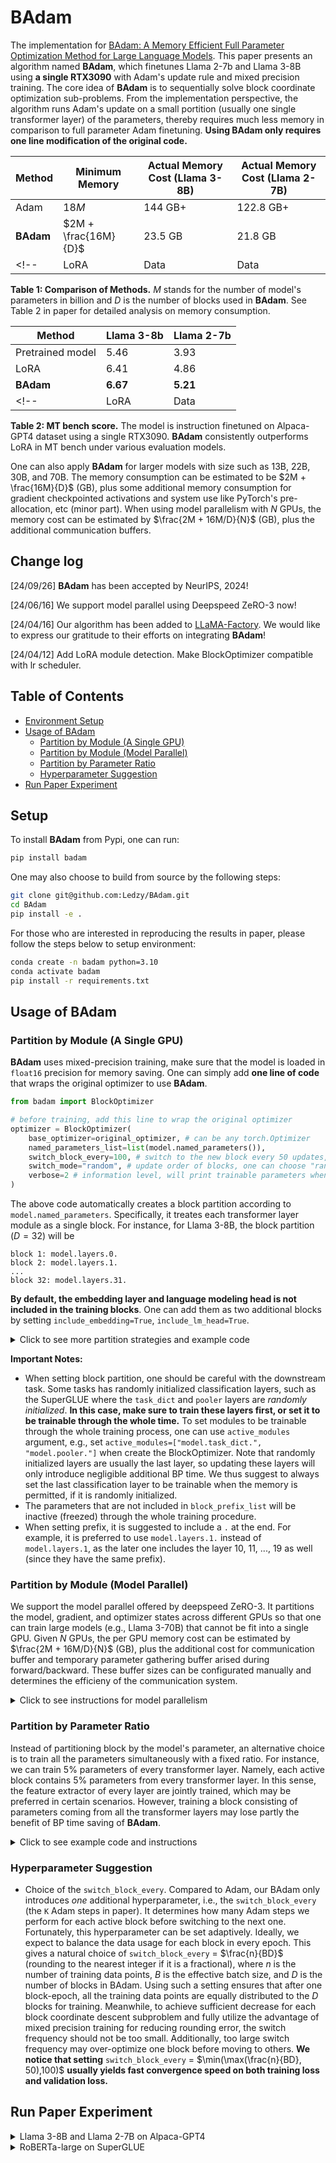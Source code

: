 # BAdam

The implementation for [BAdam: A Memory Efficient Full Parameter Optimization Method for Large Language Models](https://arxiv.org/abs/2404.02827). This paper presents an algorithm named **BAdam**, which finetunes Llama 2-7b and Llama 3-8B using **a single RTX3090** with Adam's update rule and mixed precision training. The core idea of **BAdam** is to sequentially solve block coordinate optimization sub-problems. From the implementation perspective, the algorithm runs Adam's update on a small portition (usually one single transformer layer) of the parameters, thereby requires much less memory in comparison to full parameter Adam finetuning. **Using BAdam only requires one line modification of the original code.**

| Method | Minimum Memory | Actual Memory Cost (Llama 3-8B) | Actual Memory Cost (Llama 2-7B) |
| -------- | -------- | -------- | -------- |
| Adam    | $18M$     | 144 GB+ | 122.8 GB+     |
| **BAdam**    | $2M + \frac{16M}{D}$   | 23.5 GB|  21.8 GB     |
<!-- | LoRA    | Data     | Data     | -->
**Table 1: Comparison of Methods.** $M$ stands for the number of model's parameters in billion and $D$ is the number of blocks used in **BAdam**. See Table 2 in paper for detailed analysis on memory consumption.

| Method | Llama 3-8b | Llama 2-7b |
| -------- | -------- | -------- | 
| Pretrained model | 5.46 | 3.93 |
| LoRA | 6.41   | 4.86 | 
|  **BAdam**  | **6.67** | **5.21** |
<!-- | LoRA    | Data     | Data     | -->
**Table 2: MT bench score.** The model is instruction finetuned on Alpaca-GPT4 dataset using a single RTX3090. **BAdam** consistently outperforms LoRA in MT bench under various evaluation models.

One can also apply **BAdam** for larger models with size such as 13B, 22B, 30B, and 70B. The memory consumption can be estimated to be $2M + \frac{16M}{D}$ (GB), plus some additional memory consumption for gradient checkpointed activations and system use like PyTorch's pre-allocation, etc (minor part). When using model parallelism with $N$ GPUs, the memory cost can be estimated by $\frac{2M + 16M/D}{N}$ (GB), plus the additional communication buffers.

## Change log
[24/09/26] **BAdam** has been accepted by NeurIPS, 2024!

[24/06/16] We support model parallel using Deepspeed ZeRO-3 now!

[24/04/16] Our algorithm has been added to [LLaMA-Factory](https://github.com/hiyouga/LLaMA-Factory). We would like to express our gratitude to their efforts on integrating **BAdam**!

[24/04/12] Add LoRA module detection. Make BlockOptimizer compatible with lr scheduler.

## Table of Contents
- [Environment Setup](#setup)
- [Usage of BAdam](#usage-of-badam)
    - [Partition by Module (A Single GPU)](#partition-by-module-a-single-gpu)
    - [Partition by Module (Model Parallel)](#partition-by-module-model-parallel)
    - [Partition by Parameter Ratio](#partition-by-parameter-ratio)
    - [Hyperparameter Suggestion](#hyperparameter-suggestion)
- [Run Paper Experiment](#run-paper-experiment)

## Setup
To install **BAdam** from Pypi, one can run:
```bash
pip install badam
```

One may also choose to build from source by the following steps:
```bash
git clone git@github.com:Ledzy/BAdam.git
cd BAdam
pip install -e .
```

For those who are interested in reproducing the results in paper, please follow the steps below to setup environment:
```bash
conda create -n badam python=3.10
conda activate badam
pip install -r requirements.txt
```

## Usage of BAdam

### Partition by Module (A Single GPU)
**BAdam** uses mixed-precision training, make sure that the model is loaded in `float16` precision for memory saving. One can simply add **one line of code** that wraps the original optimizer to use **BAdam**.

```python
from badam import BlockOptimizer

# before training, add this line to wrap the original optimizer
optimizer = BlockOptimizer(
    base_optimizer=original_optimizer, # can be any torch.Optimizer
    named_parameters_list=list(model.named_parameters()), 
    switch_block_every=100, # switch to the new block every 50 updates, the $K$ Adam steps in paper. It can be set adaptively by $K = n/(BD)$, where $n$ is the number of training data points, $B$ is the batch size, and $D$ is the number of blocks in BAdam; see "Hyperparameter Suggestion" section for a detailed explaination about setting this hyperparameter. 
    switch_mode="random", # update order of blocks, one can choose "random" (random reshuffling update order), "ascending" (update from input layer to output layer), or "descending" (update from output layer to input layer). The default is "random".
    verbose=2 # information level, will print trainable parameters when setting to 2
)
```
The above code automatically creates a block partition according to `model.named_parameters`. Specifically, it treates each transformer layer module as a single block. For instance, for Llama 3-8B, the block partition ($D = 32$) will be
```
block 1: model.layers.0.
block 2: model.layers.1.
...
block 32: model.layers.31.
```
**By default, the embedding layer and language modeling head is not included in the training blocks**. One can add them as two additional blocks by setting `include_embedding=True`, `include_lm_head=True`. 

<details><summary>Click to see more partition strategies and example code</summary>

One can also specify their own block list for the block optimizer. This can be achieved by adjusting the `block_prefix_list` argument. For instance, the following code snippets creat block partitions by self_attn and mlp modules (i.e., D = 32 * 2 = 64 for Llama 3-8B), and matrix modules (i.e., D = 32 * 7=224 for Llama 3-8B), respectively, which helps further reduce the memory cost:

```python
# block partition by self_attn and mlp modules
block_prefix_list = []
for i in range(32):
    layer_prefix = [
        [f"model.layers.{i}.self_attn."],
        [f"model.layers.{i}.mlp."],
    ]
    block_prefix_list.extend(layer_prefix)

optimizer = BlockOptimizer(
    base_optimizer=original_optimizer,
    named_parameters_list=list(model.named_parameters()), 
    switch_block_every=100,
    switch_mode="random",
    verbose=2,
    block_prefix_list=block_prefix_list # set the block list
)
```

```python
#block partition by matrix modules
block_prefix_list = []
for i in range(32):
    layer_prefix = [
        [f"model.layers.{i}.self_attn.q_proj."],
        [f"model.layers.{i}.self_attn.k_proj."],
        [f"model.layers.{i}.self_attn.v_proj."],
        [f"model.layers.{i}.self_attn.o_proj."],
        [f"model.layers.{i}.mlp.gate_proj."],
        [f"model.layers.{i}.mlp.up_proj."],
        [f"model.layers.{i}.mlp.down_proj."],
    ]
    block_prefix_list.extend(layer_prefix)

optimizer = BlockOptimizer(
    base_optimizer=original_optimizer,
    named_parameters_list=list(model.named_parameters_list), 
    switch_block_every=100,
    switch_mode="random",
    verbose=2,
    block_prefix_list=block_prefix_list # set the block list
)
```
We have tested that block partition by self_attn and mlp modules achieves a MT-bench score 6.65 for finetuning Llama 3-8B. This score matches that (6.67) achieved by block partition by transformer layer modules, while further reduces the memory cost. 

</details>

**Important Notes:**
* When setting block partition, one should be careful with the downstream task. Some tasks has randomly initialized classification layers, such as the SuperGLUE where the `task_dict` and `pooler` layers are _randomly initialized_. **In this case, make sure to train these layers first, or set it to be trainable through the whole time.** To set modules to be trainable through the whole training process, one can use `active_modules` argument, e.g., set `active_modules=["model.task_dict.", "model.pooler."]` when create the BlockOptimizer. Note that randomly initialized layers are usually the last layer, so updating these layers will only introduce negligible additional BP time. We thus suggest to always set the last classification layer to be trainable when the memory is permitted, if it is randomly initialized.
* The parameters that are not included in `block_prefix_list` will be inactive (freezed) through the whole training procedure.
* When setting prefix, it is suggested to include a `.` at the end. For example, it is preferred to use `model.layers.1.` instead of `model.layers.1`, as the later one includes the layer 10, 11, ..., 19 as well (since they have the same prefix).

### Partition by Module (Model Parallel)
We support the model parallel offered by deepspeed ZeRO-3. It partitions the model, gradient, and optimizer states across different GPUs so that one can train large models (e.g., Llama 3-70B) that cannot be fit into a single GPU.  Given $N$ GPUs, the per GPU memory cost can be estimated by $\frac{2M + 16M/D}{N}$ (GB), plus the additional cost for communication buffer and temporary parameter gathering buffer arised during forward/backward. These buffer sizes can be configurated manually and determines the efficieny of the communication system.

<details><summary>Click to see instructions for model parallelism</summary>

To use ZeRO-3, one needs to set `ds_zero3_enabled=True` when initializing the BlockOptimizer. Then, set `block_optimizer.ds_optimizer = ds_optimizer` after calling `deepspeed.initialize`. 

```python
from badam import BlockOptimizer

optimizer = BlockOptimizer(
    ...,
    ds_zero3_enabled=True # set it to True
)

model, ds_optimizer = deepspeed.initialize(model=model, optimizer=optimizer, ...)

# create the reference to the ds_optimizer, for the purpose of setup ZeRO-3's environment
optimizer.ds_optimizer = ds_optimizer
```

When using huggingface Trainer to control the workflow, accessing ds_optimizer is not direct. One can add the BAdamCallback which automatically handles the reference to ds_optimizer:

```python
from badam.utils import BAdamCallback

callbacks = original_callbacks.append(BAdamCallback) # add the callback
trainer = YourTrainerClass(
    ...,
    callbacks=callbacks
)
```
The model parallelism results in noticable overhead due to the communication cost. In particular, we empirically observe about 3 times overhead when training Llama 3-8B with 4 RTX3090 GPUs (without NVLink) using ZeRO-3, in comparison to using a single GPU, under the same `per_device_batch_size`. Fortunately, one may use a larger `per_device_batch_size` to accelerate the training speed as ZeRO-3 greatly reduces the per GPU memory cost.

Make sure to use `accelerate config` to configurate the distributed training and then use proper command to launch your script in a distributed way, such as `accelerate launch` and `deepspeed`.

</details>



### Partition by Parameter Ratio
Instead of partitioning block by the model's parameter, an alternative choice is to train all the parameters simultaneously with a fixed ratio. For instance, we can train 5% parameters of every transformer layer. Namely, each active block contains 5% parameters from every transformer layer. In this sense, the feature extractor of every layer are jointly trained, which may be preferred in certain scenarios. However, training a block consisting of parameters coming from all the transformer layers may lose partly the benefit of BP time saving of **BAdam**.


<details><summary>Click to see example code and instructions</summary>

```python
from badam import BlockOptimizerRatio

optimizer = BlockOptimizerRatio(
    param_groups=param_groups, # param_group of torch.Optimizer, the same as the original optimizer
    named_parameters_list=list(self.model.named_parameters()),
    switch_every=100, # switch to the new block every 100 updates
    update_ratio=0.1, # ratio of trainable weight for each parameter
    mask_mode = "adjacent", # choices: ["adjacent", "scatter"], see Note below for more explanation
    lr=1e-6,
    betas=(0.9, 0.999), # betas for Adam update
    eps=1e-8, # eps of Adam update
)
```
Currently, the `BlockOptimizerRatio` only supports the `Adam` update. The repository is still under active development.

**Notes:**
* The `mask_mode` indicates how should the trainable parameter distribute across a parameter. `mask_mode=adjacent` indicates that the trainable parameters are adjacent to each other, while `mask_mode=scatter` indicates that trainable parameters are randomly choosed from the weight. For instance, considering optimizing a $10 \times 10$ matrix with `update_ratio=0.1`, setting `mask_mode=adjacent` will let parameters of the same row be the same block, and `mask_mode=scatter` means randomly choose 10 trainable parameters from the matrix.
* By default, `BlockOptimizerRatio` does not update embedding layer, since in principle the embedding vectors of the tokens that are included in the training samples should be updated, while randomly freeze embedding parameters makes the update imbalanced. One can set `include_embedding=True` to include it for experimental purpose.
* For `BlockOptimizerRatio`, we notice that setting `mask_mode = "adjacent"` usually performs the best; we leave the study of `mask_mode` as a future work. The convergence speed is highly positively related to the `update_ratio`, so we suggest to choose it as high as possible when the memory is permitted. 
* The gradient and optimizer states are stored in sparse tensor format. The update rule is exactly the same as the  `BlockOptimizer`: run Adam update on current active block for `switch_every` steps, and then switch to next block.
* Currently, the operation of sparsifing the gradient causes noticable overhead, which inevitably slow down the training. We leave the acceleration as a future work.
</details>

### Hyperparameter Suggestion
* Choice of the `switch_block_every`. Compared to Adam, our BAdam only introduces _one_ additional hyperparameter, i.e., the `switch_block_every` (the `K` Adam steps in paper). It determines how many Adam steps we perform for each active block before switching to the next one. Fortunately, this hyperparameter can be set adaptively. Ideally, we expect to balance the data usage for each block in every epoch. This gives a natural choice of `switch_block_every` = $\frac{n}{BD}$ (rounding to the nearest integer if it is a fractional), where $n$ is the number of training data points, $B$ is the effective batch size, and $D$ is the number of blocks in BAdam. Using such a setting ensures that after one block-epoch, all the training data points are equally distributed to the $D$ blocks for training. Meanwhile, to achieve sufficient decrease for each block coordinate descent subproblem and fully utilize the advantage of mixed precision training for reducing rounding error, the switch frequency should not be too small. Additionally, too large switch frequency may over-optimize one block before moving to others. **We notice that setting** `switch_block_every`  = $\min(\max(\frac{n}{BD}, 50),100)$ **usually yields fast convergence speed on both training loss and validation loss.**


## Run Paper Experiment

<details><summary>Llama 3-8B and Llama 2-7B on Alpaca-GPT4</summary>

Our implementation of finetuning Llama 3 and Llama 2 is based on [Llama Factory](https://github.com/hiyouga/LLaMA-Factory). This repository mainly serves as the purpose for reproducing our paper's results. For better support on advanced algorithmic features, we suggest to use the latest version of Llama Factory. 

For the experiment of finetuning Llama-2 7b on [Alpaca-GPT4](https://arxiv.org/abs/2304.03277) dataset, change the working directory to `llama`:
```bash
cd llama-alpaca
```
Here is a sample command for running the code:
```bash
CUDA_VISIBLE_DEVICES=0 python src/train_bash.py \
    --stage sft \
    --model_name_or_path meta-llama/Llama-2-7b-hf \
    --do_train \
    --dataset alpaca_gpt4_en \
    --template default \
    --finetuning_type block \
    --output_dir ./outputs/llama2-7b \
    --overwrite_cache \
    --per_device_train_batch_size 2 \
    --per_device_eval_batch_size 2 \
    --gradient_accumulation_steps 8 \
    --lr_scheduler_type cosine \
    --logging_steps 1 \
    --save_steps 1000 \
    --val_size 500 \
    --eval_steps 20 \
    --evaluation_strategy steps \
    --learning_rate 1e-6 \
    --num_train_epochs 3 \
    --overwrite_output_dir \
    --plot_loss \
    --switch_block_every 100 \
    --switch_mode random \
    --bf16 True
```
To finetune Llama 3-8B, one can set `--model_name_or_path meta-llama/Meta-Llama-3-8B`. We use learning rate `1e-6` for Llama 3-8B and learning rate 1e-5 for Llama 2-7B, respectively. It is important to note that the favorable learning rate may vary for different models and datasets. 

**Notes on arguments:**
* `--stage`: Currently we only implement the `sft`.
* `--finetuning_type`: Options: (block, full, lora, sparse)
* `--switch_mode`: How to order the block update. Options: (random, ascending, descending).
* `--switch_block_every`: Switch block frequency; see "Hyperparameter Suggestion" for how to set this hyperparamter.
* The above sample command is different from the hyperparameters settings in paper, while this version is more efficient. We will update our paper later. 
</details>

<details><summary>RoBERTa-large on SuperGLUE</summary>

Our implementation for finetuning RoBERTa-large on [superGLUE](https://arxiv.org/abs/1905.00537) is based on [jiant](https://github.com/nyu-mll/jiant). To run the code, go to directory `roberta-superglue` first:
```bash
cd roberta-superglue
```
Before training the model, download the dataset using the following bash script. Adjust the script to download the required dataset.
```bash
EXP_DIR=./content/exp

python jiant/scripts/download_data/runscript.py \
    download \
    --tasks copa \
    --output_path ${EXP_DIR}/tasks
```
The finetuning command has the following form:
```bash
CUDA_VISIBLE_DEVICES=0 python badam_ft.py \
    --task_name boolq \
    --num_train_epochs 32 \
    --eval_every_steps 100 \
    --use_block_optim \
    --switch_every 100 \
    --switch_mode ascending \
    --train_batch_size 16 \
    --train_last_layer \
    --hf_pretrained_model_name FacebookAI/roberta-large
```

**Notes on arguments:**
* `--task_name`: Options: boolq, wic, wsc, rte, multirc, copa
* `--use_block_optim`: Whether to use BlockOptimizer or not. Remove this argument leads to full parameter Adam update. Change to `--use_sparse_optim`: to use BlockOptimizerRatio.
* `--train_last_layer`: Whether to train the last layer through the finetuning. For the superGLUE task, the last layer is randomly initialized and thereby needs to be trained first or being trainable through the whole training.
</details>
